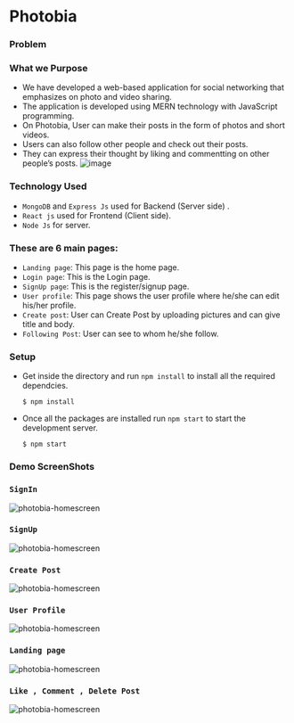 # Photobia
### Problem 
### What we Purpose
- We have developed a web-based application for social networking that emphasizes on photo and video sharing.
- The application is developed using MERN technology with JavaScript  programming.
- On Photobia, User can make their posts in the form of photos and short videos.
- Users can also follow other people and check out their posts. 
- They can express their thought by liking and commentting on other people’s posts.
![image](https://user-images.githubusercontent.com/41636890/132135447-385a155b-f4a8-474f-9c6f-ab20bb5395fc.png)

### Technology Used
- `MongoDB` and `Express Js` used for Backend (Server side) . 
- `React js` used for Frontend (Client side).
- `Node Js` for server.
### These are 6 main pages:
- `Landing page`: This page is the home page.
- `Login page`: This is the Login page.
- `SignUp page`: This is the register/signup page.
- `User profile`: This page shows the user profile where he/she can edit his/her profile.
-  `Create post`: User can Create Post by uploading pictures and can give title and body.
- `Following Post`: User can see to whom he/she follow.
 
### Setup
- Get inside the directory and run `npm install` to install all the required dependcies.
  ```
  $ npm install
  ```
- Once all the packages are installed run `npm start` to start the development server.
  ```
  $ npm start
  ```
### Demo ScreenShots
### `SignIn`
![photobia-homescreen](https://imgur.com/T4O59mg.png)
### `SignUp`
![photobia-homescreen](https://imgur.com/5RIK6R9.png)
### `Create Post`
![photobia-homescreen](https://imgur.com/r8Pku6D.png)
### `User Profile`
![photobia-homescreen](https://imgur.com/uNcR4cr.png)
### `Landing page`
![photobia-homescreen](https://i.imgur.com/s6jzCUj.png)
### `Like , Comment , Delete Post`
![photobia-homescreen](https://imgur.com/xg1cxAr.png)
